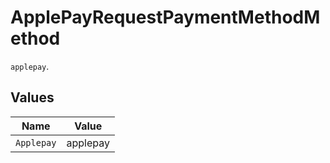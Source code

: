 # ApplePayRequestPaymentMethodMethod

`applepay`.


## Values

| Name       | Value      |
| ---------- | ---------- |
| `Applepay` | applepay   |